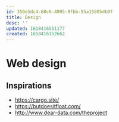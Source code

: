 ```yaml
---
id: 350e5dc4-68c6-4805-9fbb-95a15805db0f
title: Design
desc: ''
updated: 1618416551177
created: 1618416152662
---
```


# Web design

## Inspirations
- https://cargo.site/
- https://butdoesitfloat.com/
- http://www.dear-data.com/theproject
